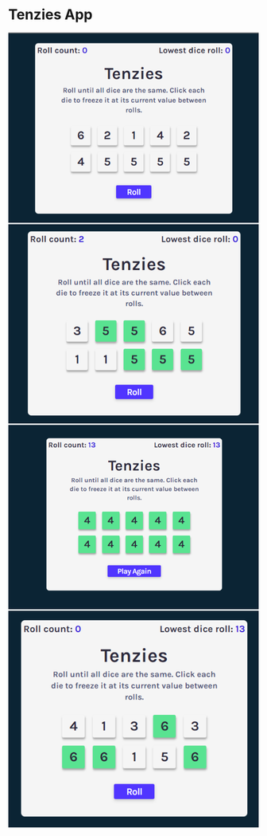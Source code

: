 # Tenzies App

![sample Image](./sample_images/sample1.png)
![sample Image](./sample_images/sample2.png)
![sample Image](./sample_images/sample3.png)
![sample Image](./sample_images/sample4.png)
